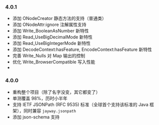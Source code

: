 

### 4.0.1

* 添加 ONodeCreator 静态方法的支持（普通类）
* 添加 ONodeAttr:ignore 注解属性支持
* 添加 Write_BooleanAsNumber 新特性
* 添加 Read_UseBigDecimalMode 新特性
* 添加 Read_UseBigIntegerMode 新特性
* 添加 DecodeContext:hasFeature, EncodeContext:hasFeature 新特性
* 完善 Write_Nulls 对 Map 输出的控制
* 优化 Write_BrowserCompatible 写入性能
* 

### 4.0.0

* 重构整个项目（除了名字没变，其它都变了） 
* 单测覆盖 98%，历时小半年 
* 支持 IETF JSONPath (RFC 9535) 标准（全球首个支持该标准的 Java 框架），同时兼容 `jayway.jsonpath`
* 添加 json-schema 支持

